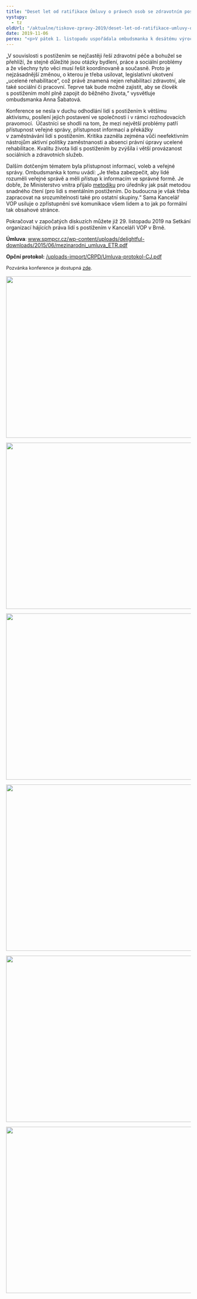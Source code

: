 ```yaml
---
title: "Deset let od ratifikace Úmluvy o právech osob se zdravotním postižením: navzdory zlepšení zůstává mnoho výzev"
vystupy:
  - tz
oldUrl: "/aktualne/tiskove-zpravy-2019/deset-let-od-ratifikace-umluvy-o-pravech-osob-se-zdravotnim-postizenim-navzdory-zlepseni-zu"
date: 2019-11-06
perex: "<p>V pátek 1. listopadu uspořádala ombudsmanka k desátému výročí ratifikace Úmluvy o právech osob se zdravotním postižením konferenci. Česká republika patřila k prvním zemím, které tuto Úmluvu ratifikovaly. Spolu s Úmluvou vznikl tzv. Opční protokol, který ale pro Českou republiku doposud není závazný. Protokol, jehož ratifikace pořád vázne, je v druhém čtení v Poslanecké sněmovně a hlasovat by se o něm mělo v pátek 8. listopadu. Jeho ratifikace by představovala další možnosti posílení ochrany práv lidí s postižením. </p>"
---
```


<!-- imported from the old website -->

<p>„V souvislosti s postižením se nejčastěji řeší zdravotní péče a bohužel se přehlíží, že stejně důležité jsou otázky bydlení, práce a sociální problémy a že všechny tyto věci musí řešit koordinovaně a současně. Proto je nejzásadnější změnou, o kterou je třeba usilovat, legislativní ukotvení „ucelené rehabilitace“, což právě znamená nejen rehabilitaci zdravotní, ale také sociální či pracovní. Teprve tak bude možné zajistit, aby se člověk s postižením mohl plně zapojit do běžného života,“ vysvětluje ombudsmanka Anna Šabatová.</p> <p>Konference se nesla v duchu odhodlání lidí s postižením k většímu aktivismu, posílení jejich postavení ve společnosti i v rámci rozhodovacích pravomocí.  Účastníci se shodli na tom, že mezi největší problémy patří přístupnost veřejné správy, přístupnost informací a překážky v zaměstnávání lidí s postižením. Kritika zazněla zejména vůči neefektivním nástrojům aktivní politiky zaměstnanosti a absenci právní úpravy ucelené rehabilitace. Kvalitu života lidí s postižením by zvýšila i větší provázanost sociálních a zdravotních služeb.</p> <p>Dalším dotčeným tématem byla přístupnost informací, voleb a veřejné správy. Ombudsmanka k tomu uvádí: „Je třeba zabezpečit, aby lidé rozuměli veřejné správě a měli přístup k informacím ve správné formě. Je dobře, že Ministerstvo vnitra přijalo <a href="https://www.mvcr.cz/soubor/etr-metodika-srozumitelneho-a-zjednoduseneho-vyjadrovani-ve-verejne-sprave-pdf.aspx" target="_blank">metodiku</a> pro úředníky jak psát metodou snadného čtení (pro lidi s mentálním postižením. Do budoucna je však třeba zapracovat na srozumitelnosti také pro ostatní skupiny.“ Sama Kancelář VOP usiluje o zpřístupnění své komunikace všem lidem a to jak po formální tak obsahové stránce.</p> <p>Pokračovat v započatých diskuzích můžete již 29. listopadu 2019 na Setkání organizací hájících práva lidí s postižením v Kanceláři VOP v Brně.</p> <p><b>Úmluva</b><span style="font-size: 12.8px;">: </span><a href="http://www.spmpcr.cz/wp-content/uploads/delightful-downloads/2015/06/mezinarodni_umluva_ETR.pdf" style="font-size: 12.8px;"><a href="http://www.spmpcr.cz/wp-content/uploads/delightful-downloads/2015/06/mezinarodni_umluva_ETR.pdf" target="_blank">www.spmpcr.cz/wp-content/uploads/delightful-downloads/2015/06/mezinarodni_umluva_ETR.pdf</a></a></p><p><b>Opční protokol:</b> <a href="/uploads-import/CRPD/Umluva-protokol-CJ.pdf" target="_blank">/uploads-import/CRPD/Umluva-protokol-CJ.pdf</a></p><p style="line-height: 17.92px; font-size: 12.8px;">Pozvánka konference je dostupná <a href="file:///S:/Sekce%20pr%C3%A1vn%C3%AD/ODD%C4%9ALEN%C3%8D/-IX-%20Ochrana%20pr%C3%A1v%20osob%20se%20zdrav.%20posti%C5%BEen%C3%ADm/SPOLUPRACUJ%C3%8DC%C3%8D%20ORGANIZACE/DPOs/setk%C3%A1n%C3%AD%2029.11.2019/Pozv%C3%A1nka%20na%20setk%C3%A1n%C3%AD%2029.%20listopadu%202019.pdf" target="_blank">zde</a>.</p><p style="line-height: 17.92px; font-size: 12.8px;"><img src="https://www.ochrance.cz/uploads/RTEmagicC_1_01.jpg.jpg" width="659" height="439" alt="" /></p><p style="line-height: 17.92px; font-size: 12.8px;"><img src="https://www.ochrance.cz/uploads/RTEmagicC_2_01.jpg.jpg" width="677" height="452" alt="" /></p><p style="line-height: 17.92px; font-size: 12.8px;"><img src="https://www.ochrance.cz/uploads/RTEmagicC_3.jpg.jpg" width="677" height="452" alt="" /></p><p style="line-height: 17.92px; font-size: 12.8px;"><img src="https://www.ochrance.cz/uploads/RTEmagicC_4.jpg.jpg" width="677" height="452" alt="" /></p><p style="line-height: 17.92px; font-size: 12.8px;"><img src="https://www.ochrance.cz/uploads/RTEmagicC_5.jpg.jpg" width="677" height="452" alt="" /></p><p style="line-height: 17.92px; font-size: 12.8px;"><img src="https://www.ochrance.cz/uploads/RTEmagicC_6.jpg.jpg" width="677" height="452" alt="" /></p>
